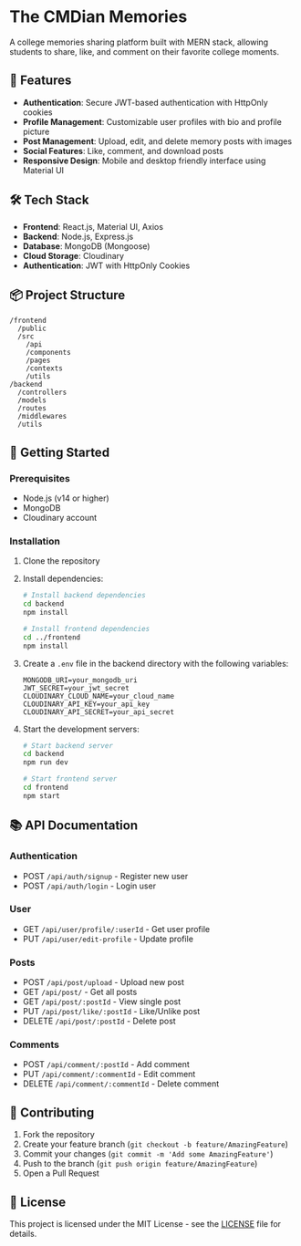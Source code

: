 # The CMDian Memories

A college memories sharing platform built with MERN stack, allowing students to share, like, and comment on their favorite college moments.

## 🚀 Features

- **Authentication**: Secure JWT-based authentication with HttpOnly cookies
- **Profile Management**: Customizable user profiles with bio and profile picture
- **Post Management**: Upload, edit, and delete memory posts with images
- **Social Features**: Like, comment, and download posts
- **Responsive Design**: Mobile and desktop friendly interface using Material UI

## 🛠 Tech Stack

- **Frontend**: React.js, Material UI, Axios
- **Backend**: Node.js, Express.js
- **Database**: MongoDB (Mongoose)
- **Cloud Storage**: Cloudinary
- **Authentication**: JWT with HttpOnly Cookies

## 📦 Project Structure

```
/frontend
  /public
  /src
    /api
    /components
    /pages
    /contexts
    /utils
/backend
  /controllers
  /models
  /routes
  /middlewares
  /utils
```

## 🚀 Getting Started

### Prerequisites

- Node.js (v14 or higher)
- MongoDB
- Cloudinary account

### Installation

1. Clone the repository
2. Install dependencies:
   ```bash
   # Install backend dependencies
   cd backend
   npm install

   # Install frontend dependencies
   cd ../frontend
   npm install
   ```

3. Create a `.env` file in the backend directory with the following variables:
   ```
   MONGODB_URI=your_mongodb_uri
   JWT_SECRET=your_jwt_secret
   CLOUDINARY_CLOUD_NAME=your_cloud_name
   CLOUDINARY_API_KEY=your_api_key
   CLOUDINARY_API_SECRET=your_api_secret
   ```

4. Start the development servers:
   ```bash
   # Start backend server
   cd backend
   npm run dev

   # Start frontend server
   cd frontend
   npm start
   ```

## 📚 API Documentation

### Authentication
- POST `/api/auth/signup` - Register new user
- POST `/api/auth/login` - Login user

### User
- GET `/api/user/profile/:userId` - Get user profile
- PUT `/api/user/edit-profile` - Update profile

### Posts
- POST `/api/post/upload` - Upload new post
- GET `/api/post/` - Get all posts
- GET `/api/post/:postId` - View single post
- PUT `/api/post/like/:postId` - Like/Unlike post
- DELETE `/api/post/:postId` - Delete post

### Comments
- POST `/api/comment/:postId` - Add comment
- PUT `/api/comment/:commentId` - Edit comment
- DELETE `/api/comment/:commentId` - Delete comment

## 🤝 Contributing

1. Fork the repository
2. Create your feature branch (`git checkout -b feature/AmazingFeature`)
3. Commit your changes (`git commit -m 'Add some AmazingFeature'`)
4. Push to the branch (`git push origin feature/AmazingFeature`)
5. Open a Pull Request

## 📝 License

This project is licensed under the MIT License - see the [LICENSE](LICENSE) file for details. 